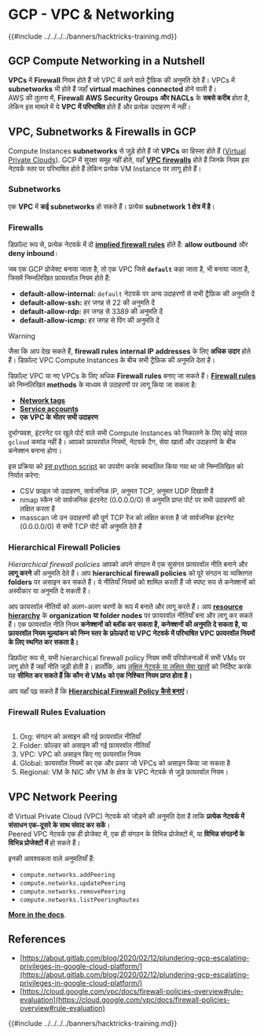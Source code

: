 # GCP - VPC & Networking

{{#include ../../../../banners/hacktricks-training.md}}

## **GCP Compute Networking in a Nutshell**

**VPCs** में **Firewall** नियम होते हैं जो VPC में आने वाले ट्रैफ़िक की अनुमति देते हैं। VPCs में **subnetworks** भी होते हैं जहाँ **virtual machines** **connected** होने वाली हैं।\
AWS की तुलना में, **Firewall** **AWS** **Security Groups और NACLs** के **सबसे करीब** होता है, लेकिन इस मामले में ये **VPC में परिभाषित** होते हैं और प्रत्येक उदाहरण में नहीं।

## **VPC, Subnetworks & Firewalls in GCP**

Compute Instances **subnetworks** से जुड़े होते हैं जो **VPCs** का हिस्सा होते हैं ([Virtual Private Clouds](https://cloud.google.com/vpc/docs/vpc)). GCP में सुरक्षा समूह नहीं होते, वहाँ [**VPC firewalls**](https://cloud.google.com/vpc/docs/firewalls) होते हैं जिनके नियम इस नेटवर्क स्तर पर परिभाषित होते हैं लेकिन प्रत्येक VM Instance पर लागू होते हैं।

### Subnetworks

एक **VPC** में **कई subnetworks** हो सकते हैं। प्रत्येक **subnetwork 1 क्षेत्र में है**।

### Firewalls

डिफ़ॉल्ट रूप से, प्रत्येक नेटवर्क में दो [**implied firewall rules**](https://cloud.google.com/vpc/docs/firewalls#default_firewall_rules) होते हैं: **allow outbound** और **deny inbound**।

जब एक GCP प्रोजेक्ट बनाया जाता है, तो एक VPC जिसे **`default`** कहा जाता है, भी बनाया जाता है, जिसमें निम्नलिखित फ़ायरवॉल नियम होते हैं:

- **default-allow-internal:** `default` नेटवर्क पर अन्य उदाहरणों से सभी ट्रैफ़िक की अनुमति दें
- **default-allow-ssh:** हर जगह से 22 की अनुमति दें
- **default-allow-rdp:** हर जगह से 3389 की अनुमति दें
- **default-allow-icmp:** हर जगह से पिंग की अनुमति दें

> [!WARNING]
> जैसा कि आप देख सकते हैं, **firewall rules** **internal IP addresses** के लिए **अधिक उदार** होते हैं। डिफ़ॉल्ट VPC Compute Instances के बीच सभी ट्रैफ़िक की अनुमति देता है।

डिफ़ॉल्ट VPC या नए VPCs के लिए अधिक **Firewall rules** बनाए जा सकते हैं। [**Firewall rules**](https://cloud.google.com/vpc/docs/firewalls) को निम्नलिखित **methods** के माध्यम से उदाहरणों पर लागू किया जा सकता है:

- [**Network tags**](https://cloud.google.com/vpc/docs/add-remove-network-tags)
- [**Service accounts**](https://cloud.google.com/vpc/docs/firewalls#serviceaccounts)
- **एक VPC के भीतर सभी उदाहरण**

दुर्भाग्यवश, इंटरनेट पर खुले पोर्ट वाले सभी Compute Instances को निकालने के लिए कोई सरल `gcloud` कमांड नहीं है। आपको फ़ायरवॉल नियमों, नेटवर्क टैग, सेवा खातों और उदाहरणों के बीच कनेक्शन बनाना होगा।

इस प्रक्रिया को [इस python script](https://gitlab.com/gitlab-com/gl-security/gl-redteam/gcp_firewall_enum) का उपयोग करके स्वचालित किया गया था जो निम्नलिखित को निर्यात करेगा:

- CSV फ़ाइल जो उदाहरण, सार्वजनिक IP, अनुमत TCP, अनुमत UDP दिखाती है
- nmap स्कैन जो सार्वजनिक इंटरनेट (0.0.0.0/0) से अनुमति प्राप्त पोर्ट पर सभी उदाहरणों को लक्षित करता है
- masscan जो उन उदाहरणों की पूर्ण TCP रेंज को लक्षित करता है जो सार्वजनिक इंटरनेट (0.0.0.0/0) से सभी TCP पोर्ट की अनुमति देते हैं

### Hierarchical Firewall Policies <a href="#hierarchical-firewall-policies" id="hierarchical-firewall-policies"></a>

_Hierarchical firewall policies_ आपको अपने संगठन में एक सुसंगत फ़ायरवॉल नीति बनाने और **लागू करने** की अनुमति देते हैं। आप **hierarchical firewall policies** को पूरे संगठन या व्यक्तिगत **folders** पर असाइन कर सकते हैं। ये नीतियाँ नियमों को शामिल करती हैं जो स्पष्ट रूप से कनेक्शनों को अस्वीकार या अनुमति दे सकती हैं।

आप फ़ायरवॉल नीतियों को अलग-अलग चरणों के रूप में बनाते और लागू करते हैं। आप [**resource hierarchy**](https://cloud.google.com/resource-manager/docs/cloud-platform-resource-hierarchy) के **organization या folder nodes** पर फ़ायरवॉल नीतियाँ बना और लागू कर सकते हैं। एक फ़ायरवॉल नीति नियम **कनेक्शनों को ब्लॉक कर सकता है, कनेक्शनों की अनुमति दे सकता है, या फ़ायरवॉल नियम मूल्यांकन को निम्न स्तर के फ़ोल्डरों या VPC नेटवर्क में परिभाषित VPC फ़ायरवॉल नियमों के लिए स्थगित कर सकता है।**

डिफ़ॉल्ट रूप से, सभी hierarchical firewall policy नियम सभी परियोजनाओं में सभी VMs पर लागू होते हैं जहाँ नीति जुड़ी होती है। हालाँकि, आप [लक्षित नेटवर्क या लक्षित सेवा खातों](https://cloud.google.com/vpc/docs/firewall-policies#targets) को निर्दिष्ट करके यह **सीमित कर सकते हैं कि कौन से VMs को एक निश्चित नियम प्राप्त होता है।**

आप यहाँ पढ़ सकते हैं कि [**Hierarchical Firewall Policy कैसे बनाएं**](https://cloud.google.com/vpc/docs/using-firewall-policies#gcloud)।

### Firewall Rules Evaluation

<figure><img src="../../../../images/image (2) (1) (1).png" alt=""><figcaption></figcaption></figure>

1. Org: संगठन को असाइन की गई फ़ायरवॉल नीतियाँ
2. Folder: फ़ोल्डर को असाइन की गई फ़ायरवॉल नीतियाँ
3. VPC: VPC को असाइन किए गए फ़ायरवॉल नियम
4. Global: फ़ायरवॉल नियमों का एक और प्रकार जो VPCs को असाइन किया जा सकता है
5. Regional: VM के NIC और VM के क्षेत्र के VPC नेटवर्क से जुड़े फ़ायरवॉल नियम।

## VPC Network Peering

दो Virtual Private Cloud (VPC) नेटवर्क को जोड़ने की अनुमति देता है ताकि **प्रत्येक नेटवर्क में संसाधन एक-दूसरे के साथ संवाद कर सकें**।\
Peered VPC नेटवर्क एक ही प्रोजेक्ट में, एक ही संगठन के विभिन्न प्रोजेक्टों में, या **विभिन्न संगठनों के विभिन्न प्रोजेक्टों में** हो सकते हैं।

इनकी आवश्यकता वाले अनुमतियाँ हैं:

- `compute.networks.addPeering`
- `compute.networks.updatePeering`
- `compute.networks.removePeering`
- `compute.networks.listPeeringRoutes`

[**More in the docs**](https://cloud.google.com/vpc/docs/vpc-peering).

## References

- [https://about.gitlab.com/blog/2020/02/12/plundering-gcp-escalating-privileges-in-google-cloud-platform/](https://about.gitlab.com/blog/2020/02/12/plundering-gcp-escalating-privileges-in-google-cloud-platform/)
- [https://cloud.google.com/vpc/docs/firewall-policies-overview#rule-evaluation](https://cloud.google.com/vpc/docs/firewall-policies-overview#rule-evaluation)

{{#include ../../../../banners/hacktricks-training.md}}
